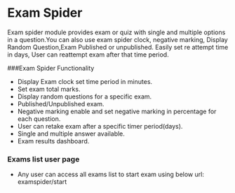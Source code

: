 # Exam Spider
Exam spider module provides exam or quiz with single and multiple options 
in a question.You can also use exam spider clock, negative marking,
Display Random Question,Exam Published or unpublished. Easily set re attempt
time in days, User can reattempt exam after that time period.


###Exam Spider Functionality
 * Display Exam clock set time period in minutes.
 * Set exam total marks.
 * Display random questions for a specific exam.
 * Published/Unpublished exam.
 * Negative marking enable and set negative marking in percentage
  for each question.
 * User can retake exam after a specific timer period(days).
 * Single and multiple answer available.
 * Exam results dashboard.

 ### Exams list user page
 * Any user can access all exams list to start exam using below url:
examspider/start
